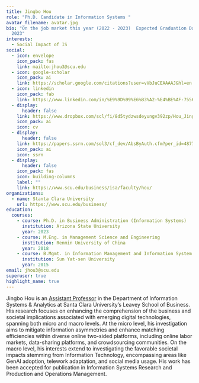 ```yaml
---
title: Jingbo Hou
role: "Ph.D. Candidate in Information Systems "
avatar_filename: avatar.jpg
bio: "On the job market this year (2022 - 2023)  Expected Graduation Date: June
  2023"
interests:
  - Social Impact of IS
social:
  - icon: envelope
    icon_pack: fas
    link: mailto:jhou3@scu.edu
  - icon: google-scholar
    icon_pack: ai
    link: https://scholar.google.com/citations?user=vVbJuCEAAAAJ&hl=en
  - icon: linkedin
    icon_pack: fab
    link: https://www.linkedin.com/in/%E9%9D%99%E6%B3%A2-%E4%BE%AF-755669bb/
  - display:
      header: false
    link: https://www.dropbox.com/scl/fi/8d5tydzwsdeyungv392zp/Hou_Jingbo_Dropbox.pdf?rlkey=f9zgvuw6kdk6mfo5dkeljda5q&st=niwghkl6&dl=0
    icon_pack: ai
    icon: cv
  - display:
      header: false
    link: https://papers.ssrn.com/sol3/cf_dev/AbsByAuth.cfm?per_id=4877048
    icon_pack: ai
    icon: ssrn
  - display:
      header: false
    icon_pack: fas
    icon: building-columns
    label: ""
    link: https://www.scu.edu/business/isa/faculty/hou/
organizations:
  - name: Stanta Clara University
    url: https://www.scu.edu/business/
education:
  courses:
    - course: Ph.D. in Business Administration (Information Systems)
      institution: Arizona State University
      year: 2023
    - course: M.Eng. in Management Science and Engineering
      institution: Renmin University of China
      year: 2018
    - course: B.Mgmt. in Information Management and Information System (with Honor)
      institution: Sun Yat-sen University
      year: 2015
email: jhou3@scu.edu
superuser: true
highlight_name: true
---
```

Jingbo Hou is an [Assistant Professor](https://www.scu.edu/business/isa/faculty/hou/) in the Department of Information Systems & Analytics at Santa Clara University’s Leavey School of Business. His research focuses on enhancing the comprehension of the business and societal implications associated with emerging digital technologies, spanning both micro and macro levels. At the micro level, his investigation aims to mitigate information asymmetries and enhance matching efficiencies within diverse online two-sided platforms, including online labor markets, data-sharing platforms, and crowdsourcing communities. On the macro level, his interests extend to investigating the favorable societal impacts stemming from Information Technology, encompassing areas like GenAI adoption, telework adaptation, and social media usage. His work has been accepted for publication in Information Systems Research and Production and Operations Management.